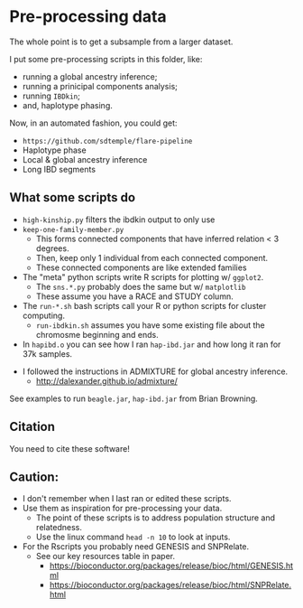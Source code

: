 # Pre-processing data

The whole point is to get a subsample from a larger dataset.

<!-- Input data
  - Phased data
  - No apparent population structure
  - No apparent close relatedness -->

I put some pre-processing scripts in this folder, like:
- running a global ancestry inference;
- running a prinicipal components analysis;
- running `IBDkin`;
- and, haplotype phasing.

Now, in an automated fashion, you could get:
- `https://github.com/sdtemple/flare-pipeline`
- Haplotype phase
- Local & global ancestry inference
- Long IBD segments

## What some scripts do

- `high-kinship.py` filters the ibdkin output to only use 
- `keep-one-family-member.py`
  - This forms connected components that have inferred relation < 3 degrees.
  - Then, keep only 1 individual from each connected component.
  - These connected components are like extended families
- The "meta" python scripts write R scripts for plotting w/ `ggplot2`.
  - The `sns.*.py` probably does the same but w/ `matplotlib`
  - These assume you have a RACE and STUDY column.
- The `run-*.sh` bash scripts call your R or python scripts for cluster computing.
  - `run-ibdkin.sh` assumes you have some existing file about the chromosme beginning and ends.
- In `hapibd.o` you can see how I ran `hap-ibd.jar` and how long it ran for 37k samples.
<!-- - I used some commands like
  - `bcftools query -l ... > file.txt`
  - `bcftools query -f "%CHROM\t%POS" ... > file.txt` -->
- I followed the instructions in ADMIXTURE for global ancestry inference.
  - http://dalexander.github.io/admixture/

See examples to run `beagle.jar`, `hap-ibd.jar` from Brian Browning.

## Citation

You need to cite these software!

## Caution:

- I don't remember when I last ran or edited these scripts.
- Use them as inspiration for pre-processing your data.
  - The point of these scripts is to address population structure and relatedness.
  - Use the linux command `head -n 10` to look at inputs.
- For the Rscripts you probably need GENESIS and SNPRelate.
  - See our key resources table in paper.
    - https://bioconductor.org/packages/release/bioc/html/GENESIS.html
    - https://bioconductor.org/packages/release/bioc/html/SNPRelate.html
<!-- - You shouldn't do PCA or IBD calling or global ancestry w/ large samples on your personal laptop
  - Use a computing cluster -->